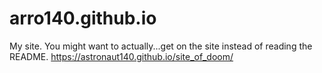 # arro140.github.io
My site. You might want to actually...get on the site instead of reading the README.
https://astronaut140.github.io/site_of_doom/
